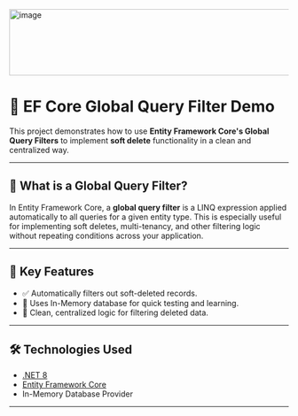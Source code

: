 

<img width="1000" height="120" alt="image" src="https://github.com/user-attachments/assets/4a42e6fc-e25b-43b7-a7e9-7a82f0766ea8" />

# 🧹 EF Core Global Query Filter Demo

This project demonstrates how to use **Entity Framework Core's Global Query Filters** to implement **soft delete** functionality in a clean and centralized way.

---

## 📌 What is a Global Query Filter?

In Entity Framework Core, a **global query filter** is a LINQ expression applied automatically to all queries for a given entity type. This is especially useful for implementing soft deletes, multi-tenancy, and other filtering logic without repeating conditions across your application.

---

## 🚀 Key Features

- ✅ Automatically filters out soft-deleted records.
- 🧪 Uses In-Memory database for quick testing and learning.
- 🧼 Clean, centralized logic for filtering deleted data.

---

## 🛠️ Technologies Used

- [.NET 8](https://dotnet.microsoft.com/)
- [Entity Framework Core](https://learn.microsoft.com/en-us/ef/core/)
- In-Memory Database Provider

---


